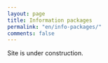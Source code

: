 ```yaml
---
layout: page
title: Information packages
permalink: "en/info-packages/"
comments: false
---
```


Site is under construction.
